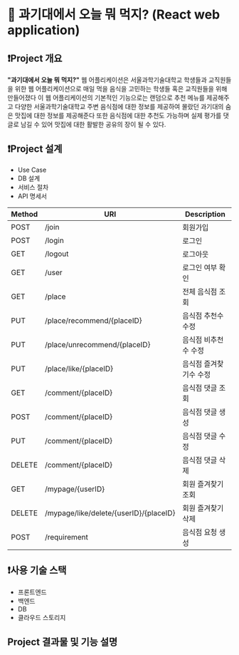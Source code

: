 🧐 과기대에서 오늘 뭐 먹지? (React web application)
=============

## ❗️Project 개요
**"과기대에서 오늘 뭐 먹지?"** 웹 어플리케이션은 서울과학기술대학교 학생들과 교직원들을 위한 웹
어플리케이션으로 매일 먹을 음식을 고민하는 학생들 혹은 교직원들을 위해 만들어졌다 이 웹 어플리케이션의
기본적인 기능으로는 랜덤으로 추천 메뉴를 제공해주고 다양한 서울과학기술대학교 주변 음식점에 대한 정보를
제공하여 몰랐던 과기대의 숨은 맛집에 대한 정보를 제공해준다 또한 음식점에 대한 추천도 가능하며 실제
평가를 댓글로 남길 수 있어 맛집에 대한 활발한 공유의 장이 될 수 있다.

## ❗️Project 설계
- Use Case
- DB 설계
- 서비스 절차
- API 명세서

|Method|URI|Description|
|---|---|---|
|POST|/join|회원가입|
|POST|/login|로그인|
|GET|/logout|로그아웃|
|GET|/user|로그인 여부 확인|
|GET|/place|전체 음식점 조회|
|PUT|/place/recommend/{placeID}|음식점 추천수 수정|
|PUT|/place/unrecommend/{placeID}|음식점 비추천수 수정|
|PUT|/place/like/{placeID}|음식점 즐겨찾기수 수정|
|GET|/comment/{placeID}|음식점 댓글 조회|
|POST|/comment/{placeID}|음식점 댓글 생성|
|PUT|/comment/{placeID}|음식점 댓글 수정|
|DELETE|/comment/{placeID}|음식점 댓글 삭제|
|GET|/mypage/{userID}|회원 즐겨찾기 조회|
|DELETE|/mypage/like/delete/{userID}/{placeID}|회원 즐겨찾기 삭제|
|POST|/requirement|음식점 요청 생성|

## ❗️사용 기술 스택
- 프론트엔드
- 백엔드
- DB
- 클라우드 스토리지

## Project 결과물 및 기능 설명

